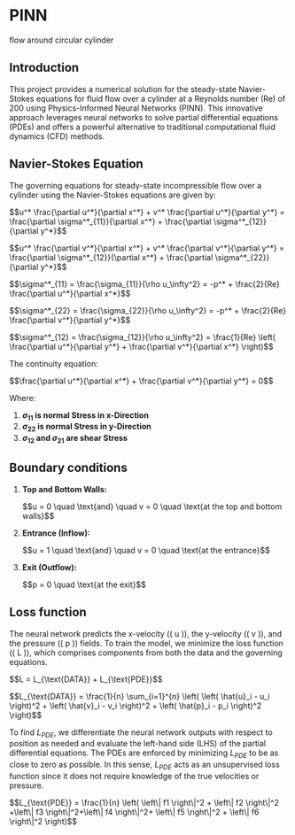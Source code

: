 # PINN
flow around circular cylinder
## Introduction 
This project provides a numerical solution for the steady-state Navier-Stokes equations for fluid flow over a cylinder at a Reynolds number (Re) of 200 using Physics-Informed Neural Networks (PINN). This innovative approach leverages neural networks to solve partial differential equations (PDEs) and offers a powerful alternative to traditional computational fluid dynamics (CFD) methods.

## Navier-Stokes Equation

The governing equations for steady-state incompressible flow over a cylinder using the Navier-Stokes equations are given by:

 <p>$$u^* \frac{\partial u^*}{\partial x^*} + v^* \frac{\partial u^*}{\partial y^*} = \frac{\partial \sigma^*_{11}}{\partial x^*} + \frac{\partial \sigma^*_{12}}{\partial y^*}$$</p>
<p>$$u^* \frac{\partial v^*}{\partial x^*} + v^* \frac{\partial v^*}{\partial y^*} = \frac{\partial \sigma^*_{12}}{\partial x^*} + \frac{\partial \sigma^*_{22}}{\partial y^*}$$</p>



  <p>$$\sigma^*_{11} = \frac{\sigma_{11}}{\rho u_\infty^2} = -p^* + \frac{2}{Re} \frac{\partial u^*}{\partial x^*}$$</p>
<p>$$\sigma^*_{22} = \frac{\sigma_{22}}{\rho u_\infty^2} = -p^* + \frac{2}{Re} \frac{\partial v^*}{\partial y^*}$$</p>
<p>$$\sigma^*_{12} = \frac{\sigma_{12}}{\rho u_\infty^2} = \frac{1}{Re} \left( \frac{\partial u^*}{\partial y^*} + \frac{\partial v^*}{\partial x^*} \right)$$</p>


<p>The continuity equation:</p>

<p>$$\frac{\partial u^*}{\partial x^*} + \frac{\partial v^*}{\partial y^*} = 0$$</p>
    
Where:
1. **$\sigma_{11}$ is normal Stress in x-Direction**
2. **$\sigma_{22}$ is normal Stress in y-Direction**
3. **$\sigma_{12}$ and $\sigma_{21}$ are shear Stress**



## Boundary conditions

1. **Top and Bottom Walls:**
    
   <p>$$u = 0 \quad \text{and} \quad v = 0 \quad \text{at the top and bottom walls}$$</p>

2. **Entrance (Inflow):**
    
   <p>$$u = 1 \quad \text{and} \quad v = 0 \quad \text{at the entrance}$$</p>

3. **Exit (Outflow):**
    
   <p>$$p = 0 \quad \text{at the exit}$$</p>

## Loss function

The neural network predicts the x-velocity (\( u \)), the y-velocity (\( v \)), and the pressure (\( p \)) fields. To train the model, we minimize the loss function (\( L \)), which comprises components from both the data and the governing equations.

<p>$$L = L_{\text{DATA}} + L_{\text{PDE}}$$</p>



<p>$$L_{\text{DATA}} = \frac{1}{n} \sum_{i=1}^{n} \left( \left( \hat{u}_i - u_i \right)^2 + \left( \hat{v}_i - v_i \right)^2 + \left( \hat{p}_i - p_i \right)^2 \right)$$</p>

To find  $L_{PDE}$, we differentiate the neural network outputs with respect to position as needed and evaluate the left-hand side (LHS) of the partial differential equations. The PDEs are enforced by minimizing  $L_{PDE}$ to be as close to zero as possible. In this sense,  $L_{PDE}$ acts as an unsupervised loss function since it does not require knowledge of the true velocities or pressure.


<p>$$L_{\text{PDE}} = \frac{1}{n} \left( \left\| f1 \right\|^2 + \left\| f2 \right\|^2 +\left\| f3 \right\|^2+\left\| f4 \right\|^2+ \left\| f5 \right\|^2 + \left\| f6 \right\|^2 \right)$$</p>

 
